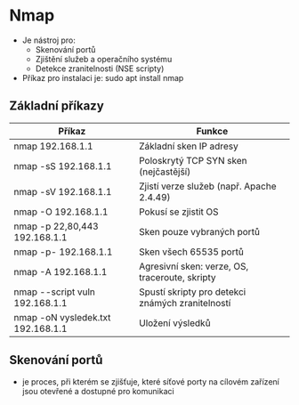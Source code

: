  # Nmap
- Je nástroj pro:
	- Skenování portů
	- Zjištění služeb a operačního systému
	- Detekce zranitelnosti (NSE scripty)
- Příkaz pro instalaci je: sudo apt install nmap

## Základní příkazy
| Příkaz | Funkce |
|--|--|
| nmap 192.168.1.1 | Základní sken IP adresy |
| nmap -sS 192.168.1.1 | Poloskrytý TCP SYN sken (nejčastější) |
| nmap -sV 192.168.1.1 | Zjistí verze služeb (např. Apache 2.4.49) |
| nmap -O 192.168.1.1 | Pokusí se zjistit OS |
| nmap -p 22,80,443 192.168.1.1 | Sken pouze vybraných portů |
| nmap -p- 192.168.1.1 | Sken všech 65535 portů |
| nmap -A 192.168.1.1 | Agresivní sken: verze, OS, traceroute, skripty |
| nmap --script vuln 192.168.1.1 | Spustí skripty pro detekci známých zranitelností |
| nmap -oN vysledek.txt 192.168.1.1 | Uložení výsledků |

## Skenování portů
- je proces, při kterém se zjišťuje, které síťové porty na cílovém zařízení jsou otevřené a dostupné pro komunikaci
